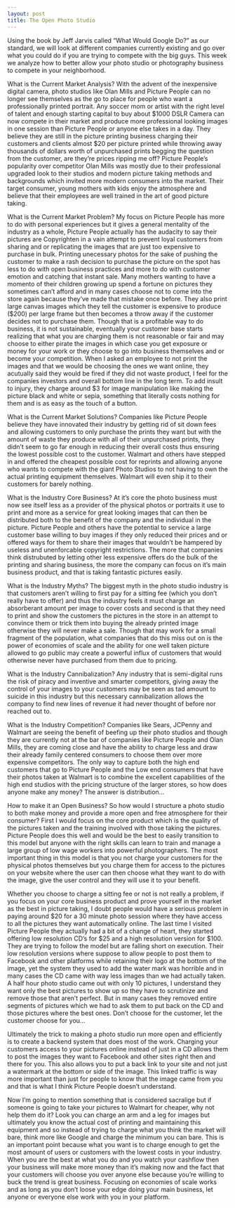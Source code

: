 ```yaml
---
layout: post
title: The Open Photo Studio
---
```


Using the book by Jeff Jarvis called “What Would Google Do?” as our standard, we will look at different companies currently existing and go over what you could do if you are trying to compete with the big guys. This week we analyze how to better allow your photo studio or photography business to compete in your neighborhood.

What is the Current Market Analysis? With the advent of the inexpensive digital camera, photo studios like Olan Mills and Picture People can no longer see themselves as the go to place for people who want a professionally printed portrait. Any soccer mom or artist with the right level of talent and enough starting capital to buy about $1000 DSLR Camera can now compete in their market and produce more professional looking images in one session than Picture People or anyone else takes in a day. They believe they are still in the picture printing business charging their customers and clients almost $20 per picture printed while throwing away thousands of dollars worth of unpurchased prints begging the question from the customer, are they’re prices ripping me off? Picture People’s popularity over competitor Olan Mills was mostly due to their professional upgraded look to their studios and modern picture taking methods and backgrounds which invited more modern consumers into the market. Their target consumer, young mothers with kids enjoy the atmosphere and believe that their employees are well trained in the art of good picture taking.

What is the Current Market Problem? My focus on Picture People has more to do with personal experiences but it gives a general mentality of the industry as a whole, Picture People actually has the audacity to say their pictures are Copyrighten in a vain attempt to prevent loyal customers from sharing and or replicating the images that are just too expensive to purchase in bulk. Printing unecessary photos for the sake of pushing the customer to make a rash decision to purchase the picture on the spot has less to do with open business practices and more to do with customer emotion and catching that instant sale. Many mothers wanting to have a momento of their children growing up spend a fortune on pictures they sometimes can’t afford and in many cases choose not to come into the store again because they’ve made that mistake once before. They also print large canvas images which they tell the customer is expensive to produce ($200) per large frame but then becomes a throw away if the customer decides not to purchase them. Though that is a profitable way to do business, it is not sustainable, eventually your customer base starts realizing that what you are charging them is not reasonable or fair and may choose to either pirate the images in which case you get exposure or money for your work or they choose to go into business themselves and or become your competition. When I asked an employee to not print the images and that we would be choosing the ones we want online, they acutually said they would be fired if they did not waste product, I feel for the companies investors and overall bottom line in the long term. To add insult to injury, they charge around $3 for image manipulation like making the picture black and white or sepia, something that literally costs nothing for them and is as easy as the touch of a button.

What is the Current Market Solutions? Companies like Picture People believe they have innovated their industry by getting rid of sit down fees and allowing customers to only purchase the prints they want but with the amount of waste they produce with all of their unpurchased prints, they didn’t seem to go far enough in reducing their overall costs thus ensuring the lowest possible cost to the customer. Walmart and others have stepped in and offered the cheapest possible cost for reprints and allowing anyone who wants to compete with the giant Photo Studios to not having to own the actual printing equipment themselves. Walmart will even ship it to their customers for barely nothing.

What is the Industry Core Business? At it’s core the photo business must now see itself less as a provider of the physical photos or portraits it use to print and more as a service for great looking images that can then be distributed both to the benefit of the company and the individual in the picture. Picture People and others have the potential to service a large customer base willing to buy images if they only reduced their prices and or offered ways for them to share their images that wouldn’t be hampered by useless and unenforcable copyright restrictions. The more that companies think distrubuted by letting other less expensive offers do the bulk of the printing and sharing business, the more the company can focus on it’s main business product, and that is taking fantastic pictures easily.

What is the Industry Myths? The biggest myth in the photo studio industry is that customers aren’t willing to first pay for a sitting fee (which you don’t really have to offer) and thus the industry feels it must charge an absorberant amount per image to cover costs and second is that they need to print and show the customers the pictures in the store in an attempt to convince them or trick them into buying the already printed image otherwise they will never make a sale. Though that may work for a small fragment of the population, what companies that do this miss out on is the power of economies of scale and the ability for one well taken picture allowed to go public may create a powerful influx of customers that would otherwise never have purchased from them due to pricing.

What is the Industry Cannibalization? Any industry that is semi-digital runs the risk of piracy and inventive and smarter competitors, giving away the control of your images to your customers may be seen as tad amount to suicide in this industry but this necessary cannibalization allows the company to find new lines of revenue it had never thought of before nor reached out to.

What is the Industry Competition? Companies like Sears, JCPenny and Walmart are seeing the benefit of beefing up their photo studios and though they are currently not at the bar of companies like Picture People and Olan Mills, they are coming close and have the ability to charge less and draw their already family centered consumers to choose them over more expensive competitors. The only way to capture both the high end customers that go to Picture People and the Low end consumers that have their photos taken at Walmart is to combine the excellent capabilities of the high end studios with the pricing structure of the larger stores, so how does anyone make any money? The answer is distribution…

How to make it an Open Business? So how would I structure a photo studio to both make money and provide a more open and free atmosphere for their consumer? First I would focus on the core product which is the quality of the pictures taken and the training involved with those taking the pictures. Picture People does this well and would be the best to easily transition to this model but anyone with the right skills can learn to train and manage a large group of low wage workers into powerful photographers. The most important thing in this model is that you not charge your customers for the physical photos themselves but you charge them for access to the pictures on your website where the user can then choose what they want to do with the image, give the user control and they will use it to your benefit.

Whether you choose to charge a sitting fee or not is not really a problem, if you focus on your core business product and prove yourself in the market as the best in picture taking, I doubt people would have a serious problem in paying around $20 for a 30 minute photo session where they have access to all the pictures they want automatically online. The last time I visited Picture People they actually had a bit of a change of heart, they started offering low resolution CD’s for $25 and a high resolution version for $100. They are trying to follow the model but are falling short on execution. Their low resolution versions where suppose to allow people to post them to Facebook and other platforms while retaining their logo at the bottom of the image, yet the system they used to add the water mark was horrible and in many cases the CD came with way less images than we had actually taken. A half hour photo studio came out with only 10 pictures, I understand they want only the best pictures to show up so they have to scrutinize and remove those that aren’t perfect. But in many cases they removed entire segments of pictures which we had to ask them to put back on the CD and those pictures where the best ones. Don’t choose for the customer, let the customer choose for you…

Ultimately the trick to making a photo studio run more open and efficiently is to create a backend system that does most of the work. Charging your customers access to your pictures online instead of just in a CD allows them to post the images they want to Facebook and other sites right then and there for you. This also allows you to put a back link to your site and not just a watermark at the bottom or side of the image. This linked traffic is way more important than just for people to know that the image came from you and that is what I think Picture People doesn’t understand.

Now I’m going to mention something that is considered sacralige but if someone is going to take your pictures to Walmart for cheaper, why not help them do it? Look you can charge an arm and a leg for images but ultimately you know the actual cost of printing and maintaining this equipment and so instead of trying to charge what you think the market will bare, think more like Google and charge the minimum you can bare. This is an important point because what you want is to charge enough to get the most amount of users or customers with the lowest costs in your industry. When you are the best at what you do and you watch your cashflow then your business will make more money than it’s making now and the fact that your customers will choose you over anyone else because you’re willing to buck the trend is great business. Focusing on economies of scale works and as long as you don’t loose your edge doing your main business, let anyone or everyone else work with you in your platform.
